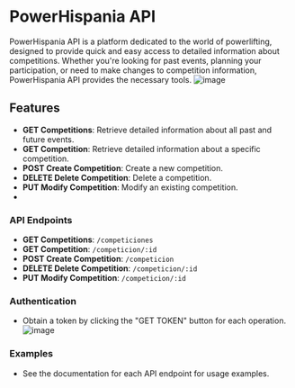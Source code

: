 # PowerHispania API

PowerHispania API is a platform dedicated to the world of powerlifting, designed to provide quick and easy access to detailed information about competitions. Whether you're looking for past events, planning your participation, or need to make changes to competition information, PowerHispania API provides the necessary tools.
![image](https://github.com/raulgodii/API-RESTful-PHP/assets/102313699/fe0e5bd9-0b55-4414-9852-ca59139c561b)


## Features

- **GET Competitions**: Retrieve detailed information about all past and future events.
- **GET Competition**: Retrieve detailed information about a specific competition.
- **POST Create Competition**: Create a new competition.
- **DELETE Delete Competition**: Delete a competition.
- **PUT Modify Competition**: Modify an existing competition.
- 
### API Endpoints

- **GET Competitions**: `/competiciones`
- **GET Competition**: `/competicion/:id`
- **POST Create Competition**: `/competicion`
- **DELETE Delete Competition**: `/competicion/:id`
- **PUT Modify Competition**: `/competicion/:id`

### Authentication

- Obtain a token by clicking the "GET TOKEN" button for each operation.
![image](https://github.com/raulgodii/API-RESTful-PHP/assets/102313699/11c172db-c8b1-45da-a62f-d614de1a77c0)



### Examples

- See the documentation for each API endpoint for usage examples.

